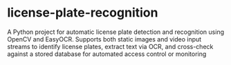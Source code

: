 # license-plate-recognition
A Python project for automatic license plate detection and recognition using OpenCV and EasyOCR. Supports both static images and video input streams to identify license plates, extract text via OCR, and cross-check against a stored database for automated access control or monitoring
